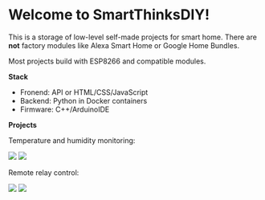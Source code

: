 # Welcome to SmartThinksDIY!

This is a storage of low-level self-made projects for smart home. There are **not** factory modules like Alexa Smart Home or Google Home Bundles.

Most projects build with ESP8266 and compatible modules.

**Stack**
* Fronend: API or HTML/CSS/JavaScript
* Backend: Python in Docker containers
* Firmware: C++/ArduinoIDE

**Projects**

Temperature and humidity monitoring:

[![](https://img.shields.io/github/stars/SmartThinksDIY/ESP8266-Relay-firmware?color=ff69b4&label=ESP8266-Relay-firmware&logo=cplusplus&style=for-the-badge)](https://github.com/SmartThinksDIY/ESP8266-Relay-firmware)
[![](https://img.shields.io/github/stars/SmartThinksDIY/ESP8266-Relay-tgbot?color=success&label=ESP8266-Relay-tgbot&logo=python&style=for-the-badge)](https://github.com/SmartThinksDIY/ESP8266-Relay-tgbot)

Remote relay control:

[![](https://img.shields.io/github/stars/SmartThinksDIY/NodeMCU-DHT11-firmware?color=ff69b4&label=NodeMCU-DHT11-firmware&logo=cplusplus&style=for-the-badge)](https://github.com/SmartThinksDIY/NodeMCU-DHT11-firmware)
[![](https://img.shields.io/github/stars/SmartThinksDIY/DHT11-api?color=success&label=DHT11-api&logo=fastapi&style=for-the-badge)](https://github.com/SmartThinksDIY/DHT11-api)
